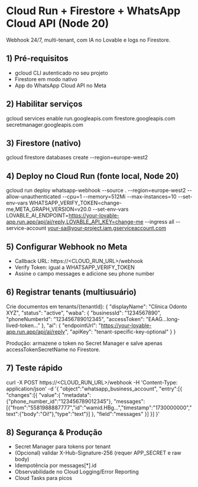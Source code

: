 # Cloud Run + Firestore + WhatsApp Cloud API (Node 20)

Webhook 24/7, multi-tenant, com IA no Lovable e logs no Firestore.

## 1) Pré-requisitos
- gcloud CLI autenticado no seu projeto
- Firestore em modo nativo
- App do WhatsApp Cloud API no Meta

## 2) Habilitar serviços
gcloud services enable run.googleapis.com firestore.googleapis.com secretmanager.googleapis.com

## 3) Firestore (nativo)
gcloud firestore databases create --region=europe-west2

## 4) Deploy no Cloud Run (fonte local, Node 20)
gcloud run deploy whatsapp-webhook   --source .   --region=europe-west2   --allow-unauthenticated   --cpu=1 --memory=512Mi --max-instances=10   --set-env-vars WHATSAPP_VERIFY_TOKEN=change-me,META_GRAPH_VERSION=v20.0   --set-env-vars LOVABLE_AI_ENDPOINT=https://your-lovable-app.run.app/api/ai/reply,LOVABLE_API_KEY=change-me   --ingress all   --service-account your-sa@your-project.iam.gserviceaccount.com

## 5) Configurar Webhook no Meta
- Callback URL: https://<CLOUD_RUN_URL>/webhook
- Verify Token: igual a WHATSAPP_VERIFY_TOKEN
- Assine o campo messages e adicione seu phone number

## 6) Registrar tenants (multiusuário)
Crie documentos em tenants/{tenantId}:
{
  "displayName": "Clínica Odonto XYZ",
  "status": "active",
  "waba": {
    "businessId": "1234567890",
    "phoneNumberId": "123456789012345",
    "accessToken": "EAAG...long-lived-token..."
  },
  "ai": {
    "endpointUrl": "https://your-lovable-app.run.app/api/ai/reply",
    "apiKey": "tenant-specific-key-optional"
  }
}

Produção: armazene o token no Secret Manager e salve apenas accessTokenSecretName no Firestore.

## 7) Teste rápido
curl -X POST https://<CLOUD_RUN_URL>/webhook   -H 'Content-Type: application/json'   -d '{
    "object":"whatsapp_business_account",
    "entry":[{
      "changes":[{
        "value":{
          "metadata":{"phone_number_id":"123456789012345"},
          "messages":[{"from":"5581988887777","id":"wamid.HBg...","timestamp":"1730000000","text":{"body":"Oi!"},"type":"text"}]
        },
        "field":"messages"
      }]
    }]
  }'

## 8) Segurança & Produção
- Secret Manager para tokens por tenant
- (Opcional) validar X-Hub-Signature-256 (requer APP_SECRET e raw body)
- Idempotência por messages[*].id
- Observabilidade no Cloud Logging/Error Reporting
- Cloud Tasks para picos
